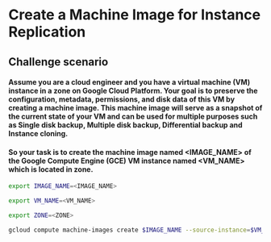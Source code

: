 # Create a Machine Image for Instance Replication

## Challenge scenario

#### Assume you are a cloud engineer and you have a virtual machine (VM) instance in a zone on Google Cloud Platform. Your goal is to preserve the configuration, metadata, permissions, and disk data of this VM by creating a machine image. This machine image will serve as a snapshot of the current state of your VM and can be used for multiple purposes such as Single disk backup, Multiple disk backup, Differential backup and Instance cloning.

#### So your task is to create the machine image named <IMAGE_NAME> of the Google Compute Engine (GCE) VM instance named <VM_NAME> which is located in <ZONE> zone.

```bash
export IMAGE_NAME=<IMAGE_NAME>
```

```bash
export VM_NAME=<VM_NAME>
```

```bash
export ZONE=<ZONE>
```

```bash
gcloud compute machine-images create $IMAGE_NAME --source-instance=$VM_NAME --source-instance-zone=$ZONE
```
